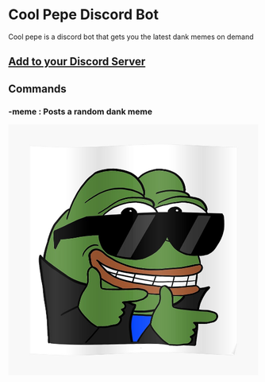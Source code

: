 # Cool Pepe Discord Bot

Cool pepe is a discord bot that gets you the latest dank memes on demand

## [Add to your Discord Server](https://discord.com/api/oauth2/authorize?client_id=825255688107851776&permissions=519232&scope=bot)

## Commands

### -meme : Posts a random dank meme




![alt text](cool%20pepe.jpg)

